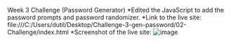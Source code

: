 Week 3 Challenge (Password Generator)
*Edited the JavaScript to add the password prompts and password randomizer. 
*Link to the live site: file:///C:/Users/dutil/Desktop/Challenge-3-gen-password/02-Challenge/index.html
*Screenshot of the live site:
![image](https://user-images.githubusercontent.com/115908348/209289022-c17ff135-7831-4599-97d6-b034d9676106.png)
